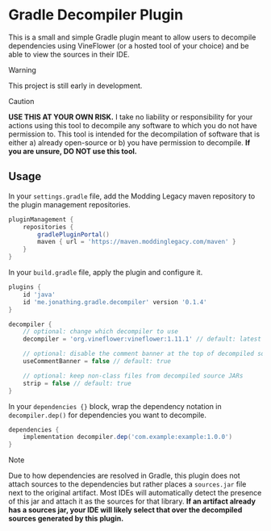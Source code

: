 # Gradle Decompiler Plugin

This is a small and simple Gradle plugin meant to allow users to decompile dependencies using VineFlower (or a hosted
tool of your choice) and be able to view the sources in their IDE.

> [!WARNING]
> This project is still early in development.

> [!CAUTION]
> **USE THIS AT YOUR OWN RISK.** I take no liability or responsibility for your actions using this tool to decompile any
> software to which you do not have permission to. This tool is intended for the decompilation of software that is
> either a) already open-source or b) you have permission to decompile. **If you are unsure, DO NOT use this tool.**

## Usage

In your `settings.gradle` file, add the Modding Legacy maven repository to the plugin management repositories.

```groovy
pluginManagement {
    repositories {
        gradlePluginPortal()
        maven { url = 'https://maven.moddinglegacy.com/maven' }
    }
}
```

In your `build.gradle` file, apply the plugin and configure it.

```groovy
plugins {
    id 'java'
    id 'me.jonathing.gradle.decompiler' version '0.1.4'
}

decompiler {
    // optional: change which decompiler to use
    decompiler = 'org.vineflower:vineflower:1.11.1' // default: latest vineflower

    // optional: disable the comment banner at the top of decompiled sources
    useCommentBanner = false // default: true

    // optional: keep non-class files from decompiled source JARs
    strip = false // default: true
}
```

In your `dependencies {}` block, wrap the dependency notation in `decompiler.dep()` for dependencies you want to
decompile.

```groovy
dependencies {
    implementation decompiler.dep('com.example:example:1.0.0')
}
```

> [!NOTE]
> Due to how dependencies are resolved in Gradle, this plugin does not attach sources to the dependencies but rather
> places a `sources.jar` file next to the original artifact. Most IDEs will automatically detect the presence of this
> jar and attach it as the sources for that library. **If an artifact already has a sources jar, your IDE will likely
> select that over the decompiled sources generated by this plugin.**
